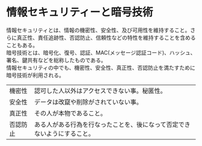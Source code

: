# 情報セキュリティーと暗号技術

情報セキュリティとは、情報の機密性、安全性、及び可用性を維持すること。さらに真正性、責任追跡性、否認防止、信頼性などの特性を維持することを含めることもある。  
暗号技術とは、暗号化、復号、認証、MAC(メッセージ認証コード)、ハッシュ、署名、鍵共有などを総称したものである。  
情報セキュリティの中でも、機密性、安全性、真正性、否認防止を満たすために暗号技術が利用される。

<table>
<tr>
<td>機密性</td>
<td>認可した人以外はアクセスできない事。秘匿性。</td>
</tr>
<tr>
<td>安全性</td>
<td>データは改竄や削除がされていない事。</td>
</tr>
<tr>
<td>真正性</td>
<td>その人が本物であること。</td>
</tr>
<tr>
<td>否認防止</td>
<td>ある人がある行為を行なったことを、後になって否定できないようにすること。</td>
</tr>
</table>



